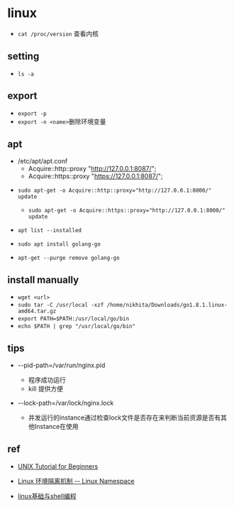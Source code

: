 # linux
+ `cat /proc/version` 查看内核


## setting
+ `ls -a`



## export
+ `export -p`
+ `export -n <name>`删除环境变量


## apt
<!-- 添加代理 -->
<!-- 代理必须添加 http://或https:// -->
+ /etc/apt/apt.conf
    + Acquire::http::proxy "http://127.0.0.1:8087/";
    + Acquire::https::proxy "https://127.0.0.1:8087/";
<!-- 或者 -->
+ `sudo apt-get -o Acquire::http::proxy="http://127.0.0.1:8000/" update`
    + `sudo apt-get -o Acquire::https::proxy="http://127.0.0.1:8000/" update`

+ `apt list --installed`
+ `sudo apt install golang-go`
+ `apt-get --purge remove golang-go`



## install manually
+ `wget <url>`
+ `sudo tar -C /usr/local -xzf /home/nikhita/Downloads/go1.8.1.linux-amd64.tar.gz`
+ `export PATH=$PATH:/usr/local/go/bin`
+ `echo $PATH | grep "/usr/local/go/bin"`


## tips
+ --pid-path=/var/run/nginx.pid 
    + 程序成功运行
    + kill <pid> 提供方便

+ --lock-path=/var/lock/nginx.lock 
    + 并发运行的instance通过检查lock文件是否存在来判断当前资源是否有其他Instance在使用


## ref
+ [UNIX Tutorial for Beginners](http://www.ee.surrey.ac.uk/Teaching/Unix/)

<!-- 概念 -->
+ [Linux 环境隔离机制 -- Linux Namespace](https://zhuanlan.zhihu.com/p/47571649)

+ [linux基础与shell编程](https://www.kancloud.cn/digest/linux-world/145297)

